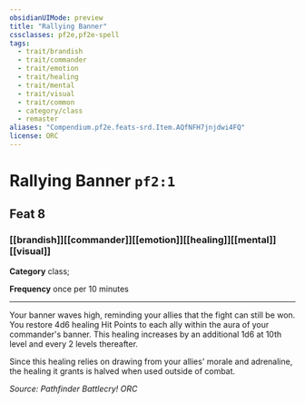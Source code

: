 ```yaml
---
obsidianUIMode: preview
title: "Rallying Banner"
cssclasses: pf2e,pf2e-spell
tags:
  - trait/brandish
  - trait/commander
  - trait/emotion
  - trait/healing
  - trait/mental
  - trait/visual
  - trait/common
  - category/class
  - remaster
aliases: "Compendium.pf2e.feats-srd.Item.AQfNFH7jnjdwi4FQ"
license: ORC
---
```

# Rallying Banner `pf2:1`
## Feat 8
### [[brandish]][[commander]][[emotion]][[healing]][[mental]][[visual]]

**Category** class; 




**Frequency** once per 10 minutes

* * *

Your banner waves high, reminding your allies that the fight can still be won. You restore 4d6 healing Hit Points to each ally within the aura of your commander's banner. This healing increases by an additional 1d6 at 10th level and every 2 levels thereafter.

Since this healing relies on drawing from your allies' morale and adrenaline, the healing it grants is halved when used outside of combat.

*Source: Pathfinder Battlecry!*
*ORC*